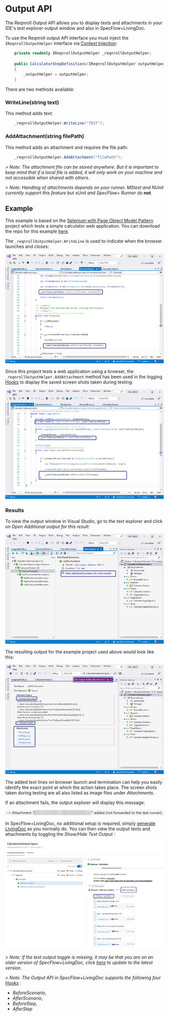 # Output API

The Reqnroll Output API allows you to display texts and attachments in your IDE's test explorer output window and also in SpecFlow+LivingDoc.

To use the Reqnroll output API interface you must inject the `IReqnrollOutputHelper` interface via [Context Injection](../Bindings/Context-Injection.md):

```csharp
    private readonly IReqnrollOutputHelper _reqnrollOutputHelper;

    public CalculatorStepDefinitions(IReqnrollOutputHelper outputHelper)
    {
        _outputHelper = outputHelper;
    }
```

There are two methods available:

### WriteLine(string text)

This method adds text:

```csharp
    _reqnrollOutputHelper.WriteLine("TEXT");
```

### AddAttachment(string filePath)

This method adds an attachment and requires the file path:

```csharp
    _reqnrollOutputHelper.AddAttachment("filePath");
```

*> Note: The attachment file can be stored anywhere. But it is important to keep mind that if a local file is added, it will only work on your machine and not accessible when shared with others.*

*> Note: Handling of attachments depends on your runner. MStest and NUnit currently support this feature but xUnit and SpecFlow+ Runner do **not**.*

## Example

This example is based on the [Selenium with Page Object Model Pattern](../ui-automation/Selenium-with-Page-Object-Pattern.md) project which tests a simple calculator web application. You can download the repo for this example [here](https://github.com/reqnroll/Reqnroll-Examples/tree/master/OutputAPI).

The `_reqnrollOutputHelper.WriteLine` is used to indicate when the browser launches and closes:

![Writeline example](../_static/images/writeline.png)

Since this project tests a web application using a browser, the `_reqnrollOutputHelper.AddAttachment` method has been used in the logging [Hooks](../Bindings/Hooks.md) to display the saved screen shots taken during testing:

![Writeattachment example](../_static/images/writeattachment.png)

### Results

To view the output window in Visual Studio, go to the text explorer and click on *Open Additional output for this result*:

![Test Explorer in VS](../_static/images/explorervs.png)

The resulting output for the example project used above would look like this:

![Output in VS](../_static/images/output.png)

The added text lines on browser launch and termination can help you easily identify the exact point at which the action takes place. The screen shots taken during testing are all also listed as image files under *Attachments*.

If an attachment fails, the output explorer will display this message:

![Output error](../_static/images/outputerror.png)

In SpecFlow+LivingDoc, no additional setup is required, simply [generate LivingDoc](https://docs.reqnroll.net/projects/reqnroll-livingdoc/en/latest/LivingDocGenerator/Using-the-command-line-tool.html) as you normally do. You can then view the output texts and attachments by toggling the *Show/Hide Test Output* :

![Output API in LivingDoc](../_static/images/livingdoc.png)

*> Note: If the test output toggle is missing, it may be that you are on an older version of SpecFlow+LivingDoc, click [here](https://docs.reqnroll.net/projects/reqnroll-livingdoc/en/latest/LivingDocGenerator/Installing-the-command-line-tool.html) to update to the latest version.*

*> Note: The Output API in SpecFlow+LivingDoc supports the following four [Hooks](../Bindings/Hooks.md) :*

- *BeforeScenario,*
- *AfterScenario,*
- *BeforeStep,*
- *AfterStep*
